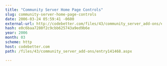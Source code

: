 ```yaml
---
title: "Community Server Home Page Controls"
slug: community-server-home-page-controls
date: 2006-03-24 05:59:41 -0600
external-url: http://codebetter.com/files/43/community_server_add-ons/entry141468.aspx
hash: e0c6baa7280f2c9cbb625743a9ed9b6e
year: 2006
month: 03
scheme: http
host: codebetter.com
path: /files/43/community_server_add-ons/entry141468.aspx

---
```



